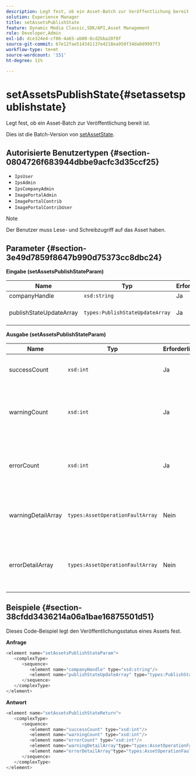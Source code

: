 ```yaml
---
description: Legt fest, ob ein Asset-Batch zur Veröffentlichung bereit ist.
solution: Experience Manager
title: setAssetsPublishState
feature: Dynamic Media Classic,SDK/API,Asset Management
role: Developer,Admin
exl-id: dce324e4-cf86-4a65-ab00-8cd2bba20f8f
source-git-commit: 67e12fae514341137e4218ea950f34da0d9997f3
workflow-type: tm+mt
source-wordcount: '151'
ht-degree: 11%

---
```


# setAssetsPublishState{#setassetspublishstate}

Legt fest, ob ein Asset-Batch zur Veröffentlichung bereit ist.

Dies ist die Batch-Version von [setAssetState](../../../operations/c-operations-intro/c-methods/r-set-asset-publish-state.md#reference-9efc2eeea42348e0b1d5f3d1005c6563).

## Autorisierte Benutzertypen {#section-0804726f683944dbbe9acfc3d35ccf25}

* `IpsUser`
* `IpsAdmin`
* `IpsCompanyAdmin`
* `ImagePortalAdmin`
* `ImagePortalContrib`
* `ImagePortalContribUser`

>[!NOTE]
>
>Der Benutzer muss Lese- und Schreibzugriff auf das Asset haben.

## Parameter {#section-3e49d7859f8647b990d75373cc8dbc24}

**Eingabe (setAssetsPublishStateParam)**

| Name | Typ | Erforderlich | Beschreibung |
|---|---|---|---|
| companyHandle | `xsd:string` | Ja | Firmengriff. |
| publishStateUpdateArray | `types:PublishStateUpdateArray` | Ja | Array von Werten des Veröffentlichungsstatus für die Assets. |

**Ausgabe (setAssetsPublishStateParam)**

| Name | Typ | Erforderlich | Beschreibung |
|---|---|---|---|
| successCount | `xsd:int` | Ja | Die Anzahl der erfolgreich aktualisierten Assets. |
| warningCount | `xsd:int` | Ja | Die Anzahl der Assets, die eine Warnung generiert haben, als der Vorgang versucht hat, sie zu aktualisieren. |
| errorCount | `xsd:int` | Ja | Die Anzahl der Assets, die einen Fehler erzeugt haben, als der Vorgang versucht hat, sie zu löschen. |
| warningDetailArray | `types:AssetOperationFaultArray` | Nein | Details zu den Asset-Aktualisierungen, die eine Warnung generiert haben. |
| errorDetailArray | `types:AssetOperationFaultArray` | Nein | Details, die mit den Asset-Aktualisierungen verknüpft sind, die einen Fehler verursacht haben. |

## Beispiele {#section-38cfdd3436214a06a1bae16875501d51}

Dieses Code-Beispiel legt den Veröffentlichungsstatus eines Assets fest.

**Anfrage**

```java
<element name="setAssetsPublishStateParam">
   <complexType>
      <sequence>
         <element name="companyHandle" type="xsd:string"/>
         <element name="publishStateUpdateArray" type="types:PublishStateUpdateArray"/>
      </sequence>
   </complexType>
</element>
```

**Antwort**

```java
<element name="setAssetsPublishStateReturn">
   <complexType>
      <sequence>
         <element name="successCount" type="xsd:int"/>
         <element name="warningCount" type="xsd:int"/>
         <element name="errorCount" type="xsd:int"/>
         <element name="warningDetailArray"type="types:AssetOperationFaultArray" minOccurs="0"/>
         <element name="errorDetailArray"type="types:AssetOperationFaultArray" minOccurs="0"/>
      </sequence>
   </complexType>
</element>
```
